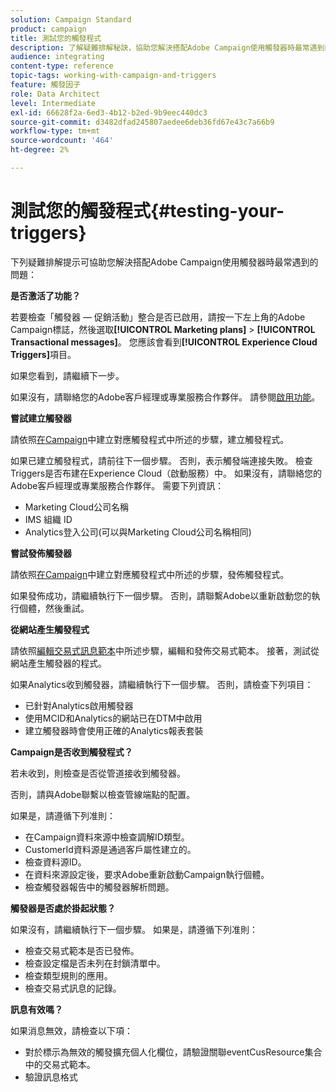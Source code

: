 ```yaml
---
solution: Campaign Standard
product: campaign
title: 測試您的觸發程式
description: 了解疑難排解秘訣，協助您解決搭配Adobe Campaign使用觸發器時最常遇到的問題。
audience: integrating
content-type: reference
topic-tags: working-with-campaign-and-triggers
feature: 觸發因子
role: Data Architect
level: Intermediate
exl-id: 66628f2a-6ed3-4b12-b2ed-9b9eec440dc3
source-git-commit: d3482dfad245807aedee6deb36fd67e43c7a66b9
workflow-type: tm+mt
source-wordcount: '464'
ht-degree: 2%

---
```


# 測試您的觸發程式{#testing-your-triggers}

下列疑難排解提示可協助您解決搭配Adobe Campaign使用觸發器時最常遇到的問題：

**是否激活了功能？**

若要檢查「觸發器 — 促銷活動」整合是否已啟用，請按一下左上角的Adobe Campaign標誌，然後選取&#x200B;**[!UICONTROL Marketing plans]** > **[!UICONTROL Transactional messages]**。 您應該會看到&#x200B;**[!UICONTROL Experience Cloud Triggers]**&#x200B;項目。

如果您看到，請繼續下一步。

如果沒有，請聯絡您的Adobe客戶經理或專業服務合作夥伴。 請參閱[啟用功能](../../integrating/using/configuring-triggers-in-experience-cloud.md#activating-the-functionality)。

**嘗試建立觸發器**

請依照[在Campaign](../../integrating/using/using-triggers-in-campaign.md#creating-a-mapped-trigger-in-campaign)中建立對應觸發程式中所述的步驟，建立觸發程式。

如果已建立觸發程式，請前往下一個步驟。 否則，表示觸發端連接失敗。 檢查Triggers是否布建在Experience Cloud（啟動服務）中。 如果沒有，請聯絡您的Adobe客戶經理或專業服務合作夥伴。 需要下列資訊：

* Marketing Cloud公司名稱
* IMS 組織 ID
* Analytics登入公司(可以與Marketing Cloud公司名稱相同)

**嘗試發佈觸發器**

請依照[在Campaign](../../integrating/using/using-triggers-in-campaign.md#creating-a-mapped-trigger-in-campaign)中建立對應觸發程式中所述的步驟，發佈觸發程式。

如果發佈成功，請繼續執行下一個步驟。 否則，請聯繫Adobe以重新啟動您的執行個體，然後重試。

**從網站產生觸發程式**

請依照[編輯交易式訊息範本](../../integrating/using/using-triggers-in-campaign.md#editing-the-transactional-message-template)中所述步驟，編輯和發佈交易式範本。 接著，測試從網站產生觸發器的程式。

如果Analytics收到觸發器，請繼續執行下一個步驟。 否則，請檢查下列項目：

* 已針對Analytics啟用觸發器
* 使用MCID和Analytics的網站已在DTM中啟用
* 建立觸發器時會使用正確的Analytics報表套裝

**Campaign是否收到觸發程式？**

若未收到，則檢查是否從管道接收到觸發器。

否則，請與Adobe聯繫以檢查管線端點的配置。

如果是，請遵循下列准則：

* 在Campaign資料來源中檢查調解ID類型。
* CustomerId資料源是通過客戶屬性建立的。
* 檢查資料源ID。
* 在資料來源設定後，要求Adobe重新啟動Campaign執行個體。
* 檢查觸發器報告中的觸發器解析問題。

**觸發器是否處於掛起狀態？**

如果沒有，請繼續執行下一個步驟。 如果是，請遵循下列准則：

* 檢查交易式範本是否已發佈。
* 檢查設定檔是否未列在封鎖清單中。
* 檢查類型規則的應用。
* 檢查交易式訊息的記錄。

**訊息有效嗎？**

如果消息無效，請檢查以下項：

* 對於標示為無效的觸發擴充個人化欄位，請驗證關聯eventCusResource集合中的交易式範本。
* 驗證訊息格式
